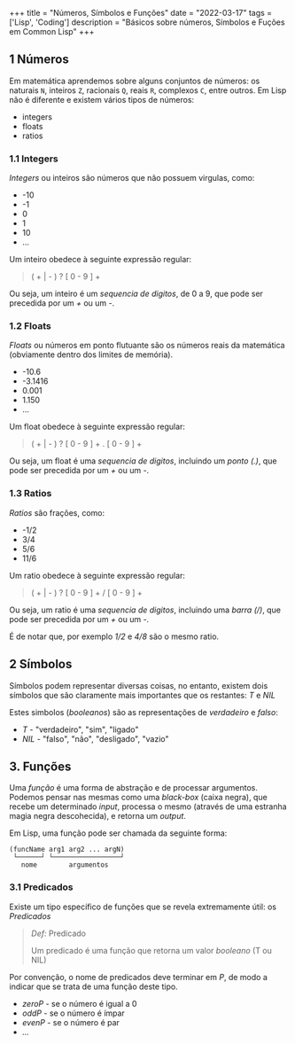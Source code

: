+++
title = "Números, Símbolos e Funções"
date = "2022-03-17"
tags = ['Lisp', 'Coding']
description = "Básicos sobre números, Símbolos e Fuções em Common Lisp"
+++

## 1 Números

Em matemática aprendemos sobre alguns conjuntos de números: os naturais `N`, inteiros `Z`, racionais `Q`, reais `R`, complexos `C`, entre outros. Em Lisp não é diferente e existem vários tipos de números:

- integers
- floats
- ratios

### 1.1 Integers

_Integers_ ou inteiros são números que não possuem virgulas, como:

- -10
- -1
- 0
- 1
- 10
- ...

Um inteiro obedece à seguinte expressão regular:

> ( \+ | - ) ? [ 0 - 9 ] +

Ou seja, um inteiro é um _sequencia de digitos_, de 0 a 9, que pode ser precedida por um _+_ ou um _-_.

### 1.2 Floats

_Floats_ ou números em ponto flutuante são os números reais da matemática (obviamente dentro dos limites de memória).

- -10.6
- -3.1416
- 0.001
- 1.150
- ...

Um float obedece à seguinte expressão regular:

> ( \+ | - ) ? [ 0 - 9 ] + . [ 0 - 9 ] +

Ou seja, um float é uma _sequencia de digitos_, incluindo um _ponto (.)_, que pode ser precedida por um _+_ ou um _-_.

### 1.3 Ratios

_Ratios_ são frações, como:

- -1/2
- 3/4
- 5/6
- 11/6

Um ratio obedece à seguinte expressão regular:

> ( \+ | - ) ? [ 0 - 9 ] + / [ 0 - 9 ] +

Ou seja, um ratio é uma _sequencia de digitos_, incluindo uma _barra (/)_, que pode ser precedida por um _+_ ou um _-_.

É de notar que, por exemplo _1/2_ e _4/8_ são o mesmo ratio.

## 2 Símbolos

Símbolos podem representar diversas coisas, no entanto, existem dois símbolos que são claramente mais importantes que os restantes: _T_ e _NIL_

Estes simbolos (_booleanos_) são as representações de _verdadeiro_ e _falso_:

- _T_ - "verdadeiro", "sim", "ligado"
- _NIL_ - "falso", "não", "desligado", "vazio"

## 3. Funções

Uma _função_ é uma forma de abstração e de processar argumentos. Podemos pensar nas mesmas como uma _black-box_ (caixa negra), que recebe um determinado _input_, processa o mesmo (através de uma estranha magia negra descohecida), e retorna um _output_.

Em Lisp, uma função pode ser chamada da seguinte forma:

```
(funcName arg1 arg2 ... argN)
 └──────┘ └─────────────────┘
   nome        argumentos
```

### 3.1 Predicados

Existe um tipo específico de funções que se revela extremamente útil: os _Predicados_

> _Def:_ Predicado
>
> Um predicado é uma função que retorna um valor _booleano_ (T ou NIL)

Por convenção, o nome de predicados deve terminar em _P_, de modo a indicar que se trata de uma função deste tipo.

- _zeroP_ - se o número é igual a 0
- _oddP_ - se o número é ímpar
- _evenP_ - se o número é par
- _..._
